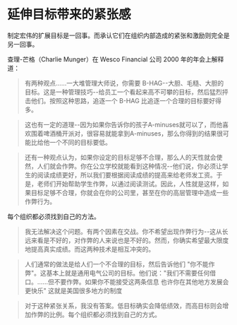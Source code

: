 # 延伸目标带来的紧张感

制定宏伟的扩展目标是一回事。而承认它们在组织内部造成的紧张和激励则完全是另一回事。

查理-芒格（Charlie Munger）在 Wesco Financial 公司 2000 年的年会上解释道：

> 有两种观点......一大堆管理大师说，你需要 B-HAG--大胆、毛糙、大胆的目标。这是一种管理技巧--给员工一个看起来高不可攀的目标，然后猛烈抨击他们。按照这种思路，追逐一个 B-HAG 比追逐一个合理的目标要好得多。

> 这也有一定的道理--因为如果你告诉你的孩子A-minuses就可以了，而他喜欢围着啤酒桶开派对，很容易就能拿到A-minuses，那么你得到的结果很可能比给他一个不同的目标要低。

> 还有一种观点认为，如果你设定的目标足够不合理，那么人的天性就会使然，人们就会作弊。你在公立学校就能看到这种情况--他们说，你必须让学生的阅读成绩更好，所以我们要根据阅读成绩的提高来给老师发工资。于是，老师们开始帮助学生作弊，以通过阅读测试。因此，人性就是这样，如果目标足够不合理，你就会在你的公司里，甚至在你的高层管理中造成一些作弊行为。

每个组织都必须找到自己的方法。

> 我无法解决这个问题。有两个因素在交战。你不希望出现作弊行为--这从长远来看是不好的，对作弊的人来说也是不好的。然而，你确实希望最大限度地提高真实成绩。而这两种技术是相互冲突的。

> 人们通常的做法是给人们一个不合理的目标，然后告诉他们 "你不能作弊"。这基本上就是通用电气公司的目标。他们说："我们不需要任何借口。......但不要作弊。如果你不能接受这两条信息 也许你在其他地方发展会更快乐" 这就是美国很多地方的制度

> 对于这种紧张关系，我没有答案。低目标确实会降低绩效，而高目标则会增加作弊的比例。每个组织都必须找到自己的方式。

